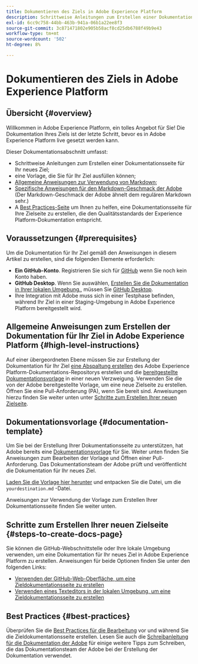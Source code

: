 ```yaml
---
title: Dokumentieren des Ziels in Adobe Experience Platform
description: Schrittweise Anleitungen zum Erstellen einer Dokumentationsseite für Ihr Ziel in Adobe Experience Platform
exl-id: 6cc9c758-44bb-463b-941a-06b1a22ee8f3
source-git-commit: 3c871471802e905b58acf8cd25db6788f49b9e43
workflow-type: tm+mt
source-wordcount: '502'
ht-degree: 8%

---
```


# Dokumentieren des Ziels in Adobe Experience Platform

## Übersicht {#overview}

Willkommen in Adobe Experience Platform, ein tolles Angebot für Sie!
Die Dokumentation Ihres Ziels ist der letzte Schritt, bevor es in Adobe Experience Platform live gesetzt werden kann.

Dieser Dokumentationsabschnitt umfasst:

* Schrittweise Anleitungen zum Erstellen einer Dokumentationsseite für Ihr neues Ziel;
* eine Vorlage, die Sie für Ihr Ziel ausfüllen können;
* [Allgemeine Anweisungen zur Verwendung von Markdown](https://experienceleague.adobe.com/docs/contributor/contributor-guide/writing-essentials/markdown.html?lang=en);
* [Spezifische Anweisungen für den Markdown-Geschmack der Adobe](https://experienceleague.adobe.com/docs/contributor/contributor-guide/writing-essentials/markdown.html?lang=en#custom-markdown-extensions) (Der Markdown-Geschmack der Adobe ähnelt dem regulären Markdown sehr.)
* A [Best Practices-Seite](./authoring-best-practices.md) um Ihnen zu helfen, eine Dokumentationsseite für Ihre Zielseite zu erstellen, die den Qualitätsstandards der Experience Platform-Dokumentation entspricht.

## Voraussetzungen {#prerequisites}

Um die Dokumentation für Ihr Ziel gemäß den Anweisungen in diesem Artikel zu erstellen, sind die folgenden Elemente erforderlich:

* **Ein GitHub-Konto**. Registrieren Sie sich für [GitHub](https://github.com/) wenn Sie noch kein Konto haben.
* **GitHub Desktop**. Wenn Sie auswählen, [Erstellen Sie die Dokumentation in Ihrer lokalen Umgebung.](./work-in-local-environment.md), müssen Sie [GitHub Desktop](https://desktop.github.com/).
* Ihre Integration mit Adobe muss sich in einer Testphase befinden, während Ihr Ziel in einer Staging-Umgebung in Adobe Experience Platform bereitgestellt wird.

## Allgemeine Anweisungen zum Erstellen der Dokumentation für Ihr Ziel in Adobe Experience Platform {#high-level-instructions}

Auf einer übergeordneten Ebene müssen Sie zur Erstellung der Dokumentation für Ihr Ziel [eine Abspaltung erstellen](https://experienceleague.adobe.com/docs/contributor/contributor-guide/setup/local-repo.html?lang=en#fork-the-repository) des Adobe Experience Platform-Dokumentations-Repositorys erstellen und die [bereitgestellte Dokumentationsvorlage](./self-service-template.md) in einer neuen Verzweigung. Verwenden Sie die von der Adobe bereitgestellte Vorlage, um eine neue Zielseite zu erstellen. Öffnen Sie eine Pull-Anforderung (PA), wenn Sie bereit sind. Anweisungen hierzu finden Sie weiter unten unter [Schritte zum Erstellen Ihrer neuen Zielseite](./documentation-instructions.md#steps-to-create-docs-page).

<!--

* In the table of contents (TOC.md) `/help/rtcdp/TOC.md`, add a link to your new destination page. Place it within the category where your destination resides in the Adobe Experience Platform user interface (for example: mobile, social, advertising). 
* In the overview page for the respective category, add a link to your new destination page. For example, for cloud storage destinations, you would add a link to [this page](https://docs.adobe.com/content/help/en/experience-platform/rtcdp/destinations/destinations-cat/cloud-storage/cloud-storage-destinations.html). 

-->

## Dokumentationsvorlage {#documentation-template}

Um Sie bei der Erstellung Ihrer Dokumentationsseite zu unterstützen, hat Adobe bereits eine [Dokumentationsvorlage](./self-service-template.md) für Sie. Weiter unten finden Sie Anweisungen zum Bearbeiten der Vorlage und Öffnen einer Pull-Anforderung. Das Dokumentationsteam der Adobe prüft und veröffentlicht die Dokumentation für Ihr neues Ziel.

[Laden Sie die Vorlage hier herunter](assets/yourdestination-template.zip) und entpacken Sie die Datei, um die `yourdestination.md` -Datei.

Anweisungen zur Verwendung der Vorlage zum Erstellen Ihrer Dokumentationsseite finden Sie weiter unten.

## Schritte zum Erstellen Ihrer neuen Zielseite {#steps-to-create-docs-page}

Sie können die GitHub-Webschnittstelle oder Ihre lokale Umgebung verwenden, um eine Dokumentation für Ihr neues Ziel in Adobe Experience Platform zu erstellen. Anweisungen für beide Optionen finden Sie unter den folgenden Links:

* [Verwenden der GitHub-Web-Oberfläche, um eine Zieldokumentationsseite zu erstellen](./use-github-interface-to-create-documentation.md)
* [Verwenden eines Texteditors in der lokalen Umgebung, um eine Zieldokumentationsseite zu erstellen](./work-in-local-environment.md)

## Best Practices {#best-practices}

Überprüfen Sie die [Best Practices für die Bearbeitung](/help/destinations/destination-sdk/docs-framework/authoring-best-practices.md) vor und während Sie die Zieldokumentationsseite erstellen. Lesen Sie auch die [Schreibanleitung für die Dokumentation der Adobe](https://experienceleague.adobe.com/docs/contributor/contributor-guide/writing-essentials/general-writing-guidance.html?lang=en) für einige weitere Tipps zum Schreiben, die das Dokumentationsteam der Adobe bei der Erstellung der Dokumentation verwendet.